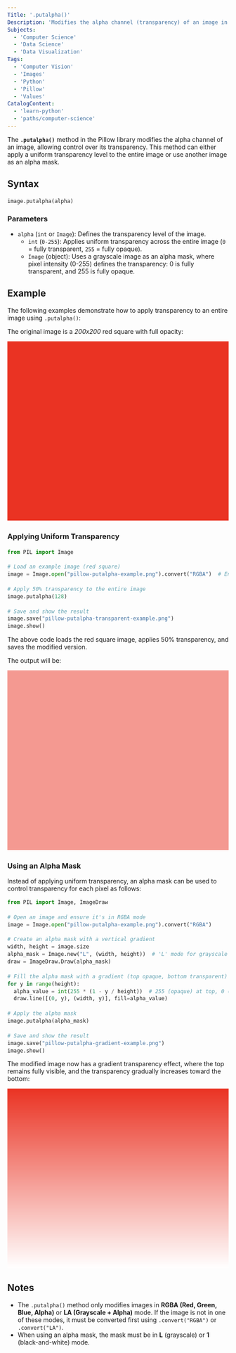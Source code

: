 ```yaml
---
Title: '.putalpha()'
Description: 'Modifies the alpha channel (transparency) of an image in the Pillow library.'
Subjects:
  - 'Computer Science'
  - 'Data Science'
  - 'Data Visualization'
Tags:
  - 'Computer Vision'
  - 'Images'
  - 'Python'
  - 'Pillow'
  - 'Values'
CatalogContent:
  - 'learn-python'
  - 'paths/computer-science'
---
```


The **`.putalpha()`** method in the Pillow library modifies the alpha channel of an image, allowing control over its transparency. This method can either apply a uniform transparency level to the entire image or use another image as an alpha mask.

## Syntax

```pseudo
image.putalpha(alpha)
```

### Parameters

- `alpha` (`int` or `Image`): Defines the transparency level of the image.
  - `int` (`0-255`): Applies uniform transparency across the entire image (`0` = fully transparent, `255` = fully opaque).
  - `Image` (object): Uses a grayscale image as an alpha mask, where pixel intensity (0-255) defines the transparency: 0 is fully transparent, and 255 is fully opaque.

## Example

The following examples demonstrate how to apply transparency to an entire image using `.putalpha()`:

The original image is a _200x200_ red square with full opacity:

![The original image is a 200x200 red square with full opacity](https://raw.githubusercontent.com/Codecademy/docs/main/media/pillow-putalpha-example.png)

### Applying Uniform Transparency

```py
from PIL import Image

# Load an example image (red square)
image = Image.open("pillow-putalpha-example.png").convert("RGBA")  # Ensure RGBA mode

# Apply 50% transparency to the entire image
image.putalpha(128)

# Save and show the result
image.save("pillow-putalpha-transparent-example.png")
image.show()
```

The above code loads the red square image, applies 50% transparency, and saves the modified version.

The output will be:

![The modified image has 50% transparency, making it appear faded.](https://raw.githubusercontent.com/Codecademy/docs/main/media/pillow-putalpha-transparent-example.png)

### Using an Alpha Mask

Instead of applying uniform transparency, an alpha mask can be used to control transparency for each pixel as follows:

```py
from PIL import Image, ImageDraw

# Open an image and ensure it's in RGBA mode
image = Image.open("pillow-putalpha-example.png").convert("RGBA")

# Create an alpha mask with a vertical gradient
width, height = image.size
alpha_mask = Image.new("L", (width, height))  # 'L' mode for grayscale (alpha values)
draw = ImageDraw.Draw(alpha_mask)

# Fill the alpha mask with a gradient (top opaque, bottom transparent)
for y in range(height):
  alpha_value = int(255 * (1 - y / height))  # 255 (opaque) at top, 0 (transparent) at bottom
  draw.line([(0, y), (width, y)], fill=alpha_value)

# Apply the alpha mask
image.putalpha(alpha_mask)

# Save and show the result
image.save("pillow-putalpha-gradient-example.png")
image.show()
```

The modified image now has a gradient transparency effect, where the top remains fully visible, and the transparency gradually increases toward the bottom:

![The output image fades from fully opaque at the top to fully transparent at the bottom.](https://raw.githubusercontent.com/Codecademy/docs/main/media/pillow-putalpha-gradient-example.png)

## Notes

- The `.putalpha()` method only modifies images in **RGBA (Red, Green, Blue, Alpha)** or **LA (Grayscale + Alpha)** mode. If the image is not in one of these modes, it must be converted first using `.convert("RGBA")` or `.convert("LA")`.
- When using an alpha mask, the mask must be in **L** (grayscale) or **1** (black-and-white) mode.
